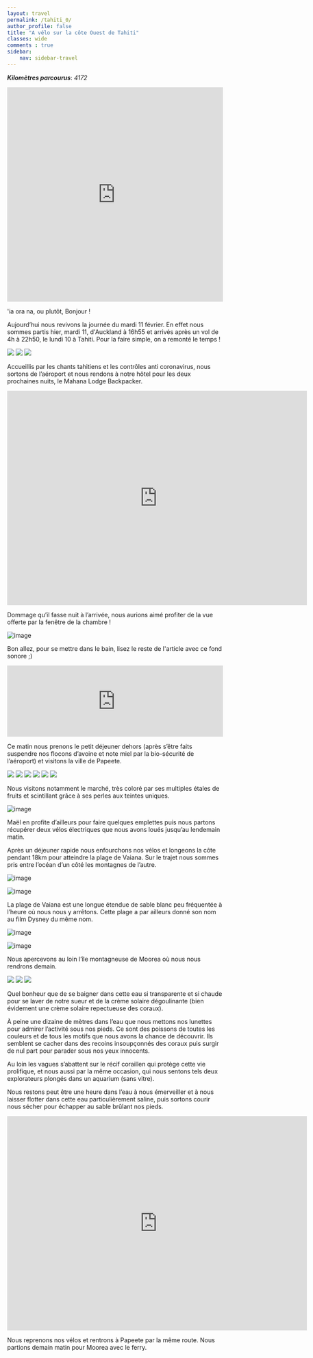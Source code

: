 ```yaml
---
layout: travel
permalink: /tahiti_0/
author_profile: false
title: "A vélo sur la côte Ouest de Tahiti"
classes: wide
comments : true
sidebar:
    nav: sidebar-travel
---
```


<!-- jQuery 1.8 or later, 33 KB -->
<script src="https://ajax.googleapis.com/ajax/libs/jquery/1.11.1/jquery.min.js"></script>

<!-- Fotorama from CDNJS, 19 KB -->
<link  href="https://cdnjs.cloudflare.com/ajax/libs/fotorama/4.6.4/fotorama.css" rel="stylesheet">
<script src="https://cdnjs.cloudflare.com/ajax/libs/fotorama/4.6.4/fotorama.js"></script>

***Kilomètres parcourus***: *4172*

<iframe src="https://www.google.com/maps/d/u/0/embed?mid=1_eOqNW6vmL5vsoOJDFwyNC4ohQ-nK_Qf" width="100%" height="500" frameBorder="0"></iframe>

<br>

'ia ora na, ou plutôt, Bonjour !

Aujourd’hui nous revivons la journée du mardi 11 février. En effet nous sommes partis hier, mardi 11, d'Auckland à 16h55 et arrivés après un vol de 4h à 22h50, le lundi 10 à Tahiti. Pour la faire simple, on a remonté le temps ! 

<div class="fotorama">
  <img src="https://drive.google.com/uc?id=11BH_8ShHrAhw56rP4tmj8jmXyX5a0uFL">
  <img src="https://drive.google.com/uc?id=1xKPqzBVoVnu3i-RbsmWQmw3JwWpS6NGV">
  <img src="https://drive.google.com/uc?id=1Ziq2VyiNhvu8uE8k2SPlZtk1bBXUcYhz">
</div>

Accueillis par les chants tahitiens et les contrôles anti coronavirus, nous sortons de l’aéroport et nous rendons à notre hôtel pour les deux prochaines nuits, le Mahana Lodge Backpacker. 

<iframe width="700" height="500" src="https://www.youtube.com/embed/GDpno4MfpT4" frameborder="0" allow="accelerometer; autoplay; encrypted-media; gyroscope; picture-in-picture" allowfullscreen></iframe>

<br>

Dommage qu’il fasse nuit à l’arrivée, nous aurions aimé profiter de la vue offerte par la fenêtre de la chambre ! 

![image](https://drive.google.com/uc?id=1Nr05TqfjM_SqvnBL70ZVtZ98bpPntrxh)

Bon allez, pour se mettre dans le bain, lisez le reste de l'article avec ce fond sonore ;)

<iframe width="100%" height="166" scrolling="no" frameborder="no" allow="autoplay" src="https://w.soundcloud.com/player/?url=https%3A//api.soundcloud.com/tracks/108456959&color=%23ff5500&auto_play=false&hide_related=false&show_comments=true&show_user=true&show_reposts=false&show_teaser=true"></iframe>

<br>

Ce matin nous prenons le petit déjeuner dehors (après s’être faits suspendre nos flocons d’avoine et note miel par la bio-sécurité de l’aéroport) et visitons la ville de Papeete. 

<div class="fotorama">
  <img src="https://drive.google.com/uc?id=1jFdXY_g1jInDMQELX-etYVwuMC3emu07">
  <img src="https://drive.google.com/uc?id=1KSwt_K7noP9ZIaImlTHPA-5RIu2ucCfW">
  <img src="https://drive.google.com/uc?id=1HE2p7JCDUCzLbWWkNYVZMgqJLCFCNG-w">
  <img src="https://drive.google.com/uc?id=1uOA3gnL1igf1gT3kUGFanoWk_dFEOpav">
  <img src="https://drive.google.com/uc?id=1p5Aeinxglu9lyWs4Bu1OZu97UlXZs9R1">
  <img src="https://drive.google.com/uc?id=1YUmMkQoAURaBzfcpbhjFvGSze8wSE5yX">
</div>

Nous visitons notamment le marché, très coloré par ses multiples étales de fruits et scintillant grâce à ses perles aux teintes uniques. 

![image](https://drive.google.com/uc?id=1lBlYHWkDK0Tr7c6fiw6JxEnh2iauXS4R)

Maël en profite d’ailleurs pour faire quelques emplettes puis nous partons récupérer deux vélos électriques que nous avons loués jusqu’au lendemain matin. 

Après un déjeuner rapide nous enfourchons nos vélos et longeons la côte pendant 18km pour atteindre la plage de Vaiana. Sur le trajet nous sommes pris entre l’océan d’un côté les montagnes de l’autre. 

![image](https://drive.google.com/uc?id=1t9qVPgvlEw4Jjyu2QvliZv1objsTq-dq)

![image](https://drive.google.com/uc?id=1YjkOj4DZMm2j28gutgYdTEBv-52fU65V)

La plage de Vaiana est une longue étendue de sable blanc peu fréquentée à l’heure où nous nous y arrêtons. Cette plage a par ailleurs donné son nom au film Dysney du même nom.

![image](https://drive.google.com/uc?id=1xfLnoCJROQMliukqN2-mCUr9fF50LPRu)

![image](https://drive.google.com/uc?id=1ygujj1pT--1aQkGe6y8E-an7ubY7uABr)

Nous apercevons au loin l’île montagneuse de Moorea où nous nous rendrons demain. 

<div class="fotorama">
  <img src="https://drive.google.com/uc?id=1kBcDbCooXGxCPsExVFPLisJ0ofvnK1o3">
  <img src="https://drive.google.com/uc?id=1E9r2yCv6jzH6DJkHe-UwRfg5Kp_j1Iu3">
  <img src="https://drive.google.com/uc?id=1bnThOAXRuXjZ1OrbsS0tnHKkidctf5F7">
</div>

Quel bonheur que de se baigner dans cette eau si transparente et si chaude pour se laver de notre sueur et de la crème solaire dégoulinante (bien évidement une crème solaire repectueuse des coraux). 

À peine une dizaine de mètres dans l’eau que nous mettons nos lunettes pour admirer l’activité sous nos pieds. Ce sont des poissons de toutes les couleurs et de tous les motifs que nous avons la chance de découvrir. Ils semblent se cacher dans des recoins insoupçonnés des coraux puis surgir de nul part pour parader sous nos yeux innocents. 

Au loin les vagues s’abattent sur le récif coraillen qui protège cette vie prolifique, et nous aussi par la même occasion, qui nous sentons tels deux explorateurs plongés dans un aquarium (sans vitre). 

Nous restons peut être une heure dans l’eau à nous émerveiller et à nous laisser flotter dans cette eau particulièrement saline, puis sortons courir nous sécher pour échapper au sable brûlant nos pieds. 

<iframe width="700" height="500" src="https://www.youtube.com/embed/Lv4uXqk1gGs" frameborder="0" allow="accelerometer; autoplay; encrypted-media; gyroscope; picture-in-picture" allowfullscreen></iframe>

<br>

Nous reprenons nos vélos et rentrons à Papeete par la même route. Nous partions demain matin pour Moorea avec le ferry.